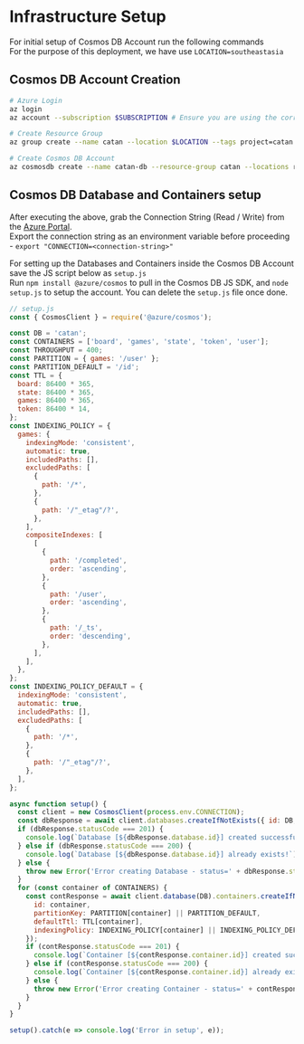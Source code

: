 # Infrastructure Setup

For initial setup of Cosmos DB Account run the following commands \
For the purpose of this deployment, we have use `LOCATION=southeastasia`

## Cosmos DB Account Creation

```sh
# Azure Login
az login
az account --subscription $SUBSCRIPTION # Ensure you are using the correct subscription if you have access to multiple

# Create Resource Group
az group create --name catan --location $LOCATION --tags project=catan url=https://github.com/codinators/catan

# Create Cosmos DB Account
az cosmosdb create --name catan-db --resource-group catan --locations regionName=$LOCATION failoverPriority=0 isZoneRedundant=False
```

## Cosmos DB Database and Containers setup

After executing the above, grab the Connection String (Read / Write) from the [Azure Portal](https://portal.azure.com). \
Export the connection string as an environment variable before proceeding - `export "CONNECTION=<connection-string>"`

For setting up the Databases and Containers inside the Cosmos DB Account save the JS script below as `setup.js` \
Run `npm install @azure/cosmos` to pull in the Cosmos DB JS SDK, and `node setup.js` to setup the account.
You can delete the `setup.js` file once done.

```js
// setup.js
const { CosmosClient } = require('@azure/cosmos');

const DB = 'catan';
const CONTAINERS = ['board', 'games', 'state', 'token', 'user'];
const THROUGHPUT = 400;
const PARTITION = { games: '/user' };
const PARTITION_DEFAULT = '/id';
const TTL = {
  board: 86400 * 365,
  state: 86400 * 365,
  games: 86400 * 365,
  token: 86400 * 14,
};
const INDEXING_POLICY = {
  games: {
    indexingMode: 'consistent',
    automatic: true,
    includedPaths: [],
    excludedPaths: [
      {
        path: '/*',
      },
      {
        path: '/"_etag"/?',
      },
    ],
    compositeIndexes: [
      [
        {
          path: '/completed',
          order: 'ascending',
        },
        {
          path: '/user',
          order: 'ascending',
        },
        {
          path: '/_ts',
          order: 'descending',
        },
      ],
    ],
  },
};
const INDEXING_POLICY_DEFAULT = {
  indexingMode: 'consistent',
  automatic: true,
  includedPaths: [],
  excludedPaths: [
    {
      path: '/*',
    },
    {
      path: '/"_etag"/?',
    },
  ],
};

async function setup() {
  const client = new CosmosClient(process.env.CONNECTION);
  const dbResponse = await client.databases.createIfNotExists({ id: DB, throughput: THROUGHPUT });
  if (dbResponse.statusCode === 201) {
    console.log(`Database [${dbResponse.database.id}] created successfully!`);
  } else if (dbResponse.statusCode === 200) {
    console.log(`Database [${dbResponse.database.id}] already exists!`);
  } else {
    throw new Error('Error creating Database - status=' + dbResponse.statusCode);
  }
  for (const container of CONTAINERS) {
    const contResponse = await client.database(DB).containers.createIfNotExists({
      id: container,
      partitionKey: PARTITION[container] || PARTITION_DEFAULT,
      defaultTtl: TTL[container],
      indexingPolicy: INDEXING_POLICY[container] || INDEXING_POLICY_DEFAULT,
    });
    if (contResponse.statusCode === 201) {
      console.log(`Container [${contResponse.container.id}] created successfully!`);
    } else if (contResponse.statusCode === 200) {
      console.log(`Container [${contResponse.container.id}] already exists!`);
    } else {
      throw new Error('Error creating Container - status=' + contResponse.statusCode);
    }
  }
}

setup().catch(e => console.log('Error in setup', e));
```
